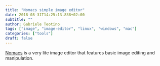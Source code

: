 ```yaml
---
title: "Nomacs simple image editor"
date: 2018-08-31T14:25:13.838+02:00
subtitle: ""
author: Gabriele Teotino
tags: ["image", "image-editor", "linux", "windows", "mac"]
categories: ["tools"]
draft: false
---
```


[Nomacs](https://nomacs.org/) is a very lite image editor that features basic image editing and manipulation.
